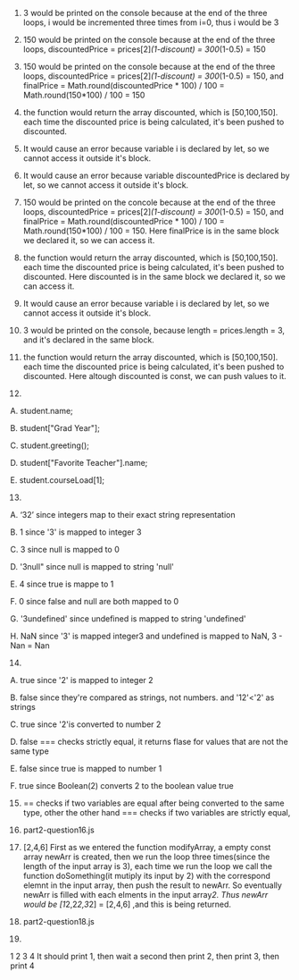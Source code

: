 1. 3 would be printed on the console because at the end of the three loops, i would be incremented three times from i=0, thus i would be 3 

2. 150 would be printed on the console because at the end of the three loops, discountedPrice = prices[2]*(1-discount) = 300*(1-0.5) = 150

3. 150 would be printed on the console because at the end of the three loops, discountedPrice = prices[2]*(1-discount) = 300*(1-0.5) = 150, and finalPrice = Math.round(discountedPrice * 100) / 100 = Math.round(150*100) / 100 = 150

4. the function would return the array discounted, which is [50,100,150]. each time the discounted price is being calculated, it's been pushed to discounted.

5. It would cause an error because variable i is declared by let, so we cannot access it outside it's block.

6. It would cause an error because variable discountedPrice is declared by let, so we cannot access it outside it's block.

7. 150 would be printed on the concole because at the end of the three loops, discountedPrice = prices[2]*(1-discount) = 300*(1-0.5) = 150, and finalPrice = Math.round(discountedPrice * 100) / 100 = Math.round(150*100) / 100 = 150. Here finalPrice is in the same block we declared it, so we can access it.

8. the function would return the array discounted, which is [50,100,150]. each time the discounted price is being calculated, it's been pushed to discounted. Here discounted is in the same block we declared it, so we can access it.

9. It would cause an error because variable i is declared by let, so we cannot access it outside it's block.

10. 3 would be printed on the console, because length = prices.length = 3, and it's declared in the same block.

11. the function would return the array discounted, which is [50,100,150]. each time the discounted price is being calculated, it's been pushed to discounted. Here altough discounted is const, we can push values to it.

12. 
A. student.name;

B. student["Grad Year"];

C. student.greeting();

D. student["Favorite Teacher"].name;

E. student.courseLoad[1];

13. 
A. ‘32’ since integers map to their exact string representation

B. 1 since '3' is mapped to integer 3

C. 3 since null is mapped to 0

D. '3null" since null is mapped to string 'null'

E. 4 since true is mappe to 1

F. 0 since false and null are both mapped to 0

G. '3undefined' since undefined is mapped to string 'undefined'

H. NaN since '3' is mapped integer3 and undefined is mapped to NaN, 3 - Nan = Nan

14. 
A. true since '2' is mapped to integer 2

B. false since they're compared as strings, not numbers. and '12'<'2' as strings

C. true since '2'is converted to number 2

D. false === checks strictly equal, it returns flase for values that are not the same type

E. false since true is mapped to number 1

F. true since Boolean(2) converts 2 to the boolean value true

15. == checks if two variables are equal after being converted to the same type, other the other hand === checks if two variables are strictly equal, 

16. part2-question16.js

17. [2,4,6] First as we entered the function modifyArray, a empty const array newArr is created, then we run the loop three times(since the length of the input array is 3), each time we run the loop we call the function doSomething(it mutiply its input by 2) with the correspond elemnt in the input array, then push the result to newArr. So eventually newArr is filled with each elments in the input array*2. Thus newArr would be [1*2,2*2,3*2] = [2,4,6] ,and this is being returned.

18. part2-question18.js

19. 
1
2
3
4
It should print 1, then wait a second then print 2, then print 3, then print 4